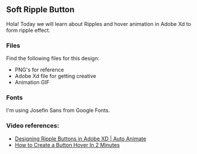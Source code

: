 ## Soft Ripple Button
Hola! Today we will learn about Ripples and hover animation in Adobe Xd to form ripple effect.

### Files
Find the following files for this design: 
- PNG's for reference
- Adobe Xd file for getting creative
- Animation GIF

### Fonts
I'm using Josefin Sans from Google Fonts.

### Video references:
- [ Designing Ripple Buttons in Adobe XD | Auto Animate ](https://www.youtube.com/watch?v=jfrdX3tAbkk)
- [ How to Create a Button Hover In 2 Minutes ](https://www.youtube.com/watch?v=9zmk41KxgaQ)
